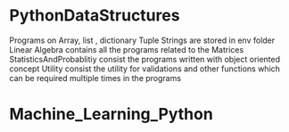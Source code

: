 # PythonDataStructures
Programs on Array, list , dictionary Tuple Strings are stored in env folder
Linear Algebra contains all the programs related to the Matrices
StatisticsAndProbablitiy consist the programs written with object oriented concept
Utility consist the utility for validations and other functions which can be required multiple times in the programs
# Machine_Learning_Python
